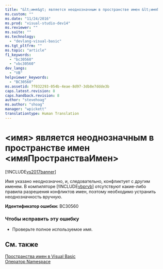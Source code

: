 ```yaml
---
title: "&lt;имя&gt; является неоднозначным в пространстве имен &lt;имяПространстваИмен&gt; | Microsoft Docs"
ms.custom: ""
ms.date: "11/24/2016"
ms.prod: "visual-studio-dev14"
ms.reviewer: ""
ms.suite: ""
ms.technology: 
  - "devlang-visual-basic"
ms.tgt_pltfrm: ""
ms.topic: "article"
f1_keywords: 
  - "bc30560"
  - "vbc30560"
dev_langs: 
  - "VB"
helpviewer_keywords: 
  - "BC30560"
ms.assetid: 7f032293-054b-4eae-8d97-3db8e7ddde3b
caps.latest.revision: 8
caps.handback.revision: 8
author: "stevehoag"
ms.author: "shoag"
manager: "wpickett"
translationtype: Human Translation
---
```

# &lt;имя&gt; является неоднозначным в пространстве имен &lt;имяПространстваИмен&gt;
[!INCLUDE[vs2017banner](../../../csharp/includes/vs2017banner.md)]

Имя указано неоднозначно, и, следовательно, конфликтует с другим именем.  В компиляторе [!INCLUDE[vbprvb](../../../csharp/programming-guide/concepts/linq/includes/vbprvb_md.md)] отсутствуют какие\-либо правила разрешения конфликтов имен, поэтому необходимо устранить неоднозначность вручную.  
  
 **Идентификатор ошибки:** BC30560  
  
### Чтобы исправить эту ошибку  
  
-   Проверьте полное используемое имя.  
  
## См. также  
 [Пространства имен в Visual Basic](../../../visual-basic/programming-guide/program-structure/namespaces.md)   
 [Оператор Namespace](../../../visual-basic/language-reference/statements/namespace-statement.md)
